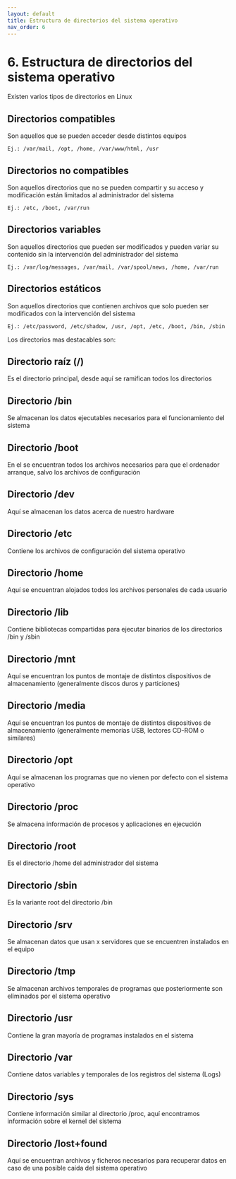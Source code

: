 ```yaml
---
layout: default
title: Estructura de directorios del sistema operativo
nav_order: 6
---
```


# 6. Estructura de directorios del sistema operativo

Existen varios tipos de directorios en Linux

## Directorios compatibles

Son aquellos que se pueden acceder desde distintos equipos

	Ej.: /var/mail, /opt, /home, /var/www/html, /usr

## Directorios no compatibles

Son aquellos directorios que no se pueden compartir y su acceso y modificación están limitados al administrador del sistema

	Ej.: /etc, /boot, /var/run

## Directorios variables

Son aquellos directorios que pueden ser modificados y pueden variar su contenido sin la intervención del administrador del sistema

	Ej.: /var/log/messages, /var/mail, /var/spool/news, /home, /var/run

## Directorios estáticos

Son aquellos directorios que contienen archivos que solo pueden ser modificados con la intervención del sistema

	Ej.: /etc/password, /etc/shadow, /usr, /opt, /etc, /boot, /bin, /sbin

Los directorios mas destacables son:

## Directorio raíz (/)

Es el directorio principal, desde aquí se ramifican todos los directorios

## Directorio /bin

Se almacenan los datos ejecutables necesarios para el funcionamiento del sistema

## Directorio /boot

En el se encuentran todos los archivos necesarios para que el ordenador arranque, salvo los archivos de configuración

## Directorio /dev

Aquí se almacenan los datos acerca de nuestro hardware

## Directorio /etc

Contiene los archivos de configuración del sistema operativo

## Directorio /home

Aquí se encuentran alojados todos los archivos personales de cada usuario

## Directorio /lib

Contiene bibliotecas compartidas para ejecutar binarios de los directorios /bin y /sbin

## Directorio /mnt

Aquí se encuentran los puntos de montaje de distintos dispositivos de almacenamiento (generalmente discos duros y particiones)

## Directorio /media

Aquí se encuentran los puntos de montaje de distintos dispositivos de almacenamiento (generalmente memorias USB, lectores CD-ROM o similares)	

## Directorio /opt

Aquí se almacenan los programas que no vienen por defecto con el sistema operativo

## Directorio /proc

Se almacena información de procesos y aplicaciones en ejecución

## Directorio /root

Es el directorio /home del administrador del sistema

## Directorio /sbin

Es la variante root del directorio /bin

## Directorio /srv

Se almacenan datos que usan x servidores que se encuentren instalados en el equipo

## Directorio /tmp

Se almacenan archivos temporales de programas que posteriormente son eliminados por el sistema operativo

## Directorio /usr

Contiene la gran mayoría de programas instalados en el sistema

## Directorio /var

Contiene datos variables y temporales de los registros del sistema (Logs)

## Directorio /sys

Contiene información similar al directorio /proc, aquí encontramos información sobre el kernel del sistema

## Directorio /lost+found

Aquí se encuentran archivos y ficheros necesarios para recuperar datos en caso de una posible caída del sistema operativo
